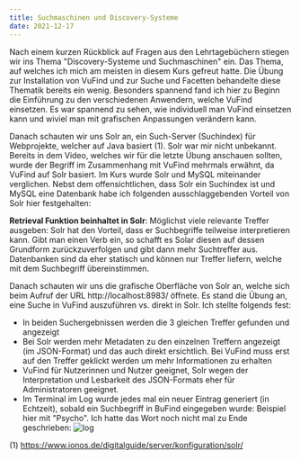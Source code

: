 ```yaml
---
title: Suchmaschinen und Discovery-Systeme
date: 2021-12-17
---
```


Nach einem kurzen Rückblick auf Fragen aus den Lehrtagebüchern stiegen wir ins Thema "Discovery-Systeme und Suchmaschinen" ein. Das Thema, auf welches ich mich am meisten in diesem Kurs gefreut hatte. Die Übung zur Installation von VuFind und zur Suche und Facetten behandelte diese Thematik bereits ein wenig. Besonders spannend fand ich hier zu Beginn die Einführung zu den verschiedenen Anwendern, welche VuFind einsetzen. Es war spannend zu sehen, wie individuell man VuFind einsetzen kann und wiviel man mit grafischen Anpassungen verändern kann.

Danach schauten wir uns Solr an, ein Such-Server (Suchindex) für Webprojekte, welcher auf Java basiert (1). Solr war mir nicht unbekannt. Bereits in dem Video, welches wir für die letzte Übung anschauen sollten, wurde der Begriff im Zusammenhang mit VuFind mehrmals erwähnt, da VuFind auf Solr basiert.
Im Kurs wurde Solr und MySQL miteinander verglichen. Nebst dem offensichtlichen, dass Solr ein Suchindex ist und MySQL eine Datenbank habe ich folgenden ausschlaggebenden Vorteil von Solr hier festgehalten:

**Retrieval Funktion beinhaltet in Solr**: Möglichst viele relevante Treffer ausgeben: Solr hat den Vorteil, dass er Suchbegriffe teilweise interpretieren kann. Gibt man einen Verb ein, so schafft es Solar diesen auf dessen Grundform zurückzuverfolgen und gibt dann mehr Suchtreffer aus. Datenbanken sind da eher statisch und können nur Treffer liefern, welche mit dem Suchbegriff übereinstimmen.

Danach schauten wir uns die grafische Oberfläche von Solr an, welche sich beim Aufruf der URL http://localhost:8983/ öffnete.
Es stand die Übung an, eine Suche in VuFind auszuführen vs. direkt in Solr.
Ich stellte folgends fest:
- In beiden Suchergebnissen werden die 3 gleichen Treffer gefunden und angezeigt
- Bei Solr werden mehr Metadaten zu den einzelnen Treffern angezeigt (im JSON-Format) und das auch direkt ersichtlich. Bei VuFind muss erst auf den Treffer geklickt werden um mehr Informationen zu erhalten
- VuFind für Nutzerinnen und Nutzer geeignet, Solr wegen der Interpretation und Lesbarkeit des JSON-Formats eher für Administratoren geeignet.
- Im Terminal im Log wurde jedes mal ein neuer Eintrag generiert (in Echtzeit), sobald ein Suchbegriff in BuFind eingegeben wurde: Beispiel hier mit "Psycho". Ich hatte das Wort noch nicht mal zu Ende geschrieben:
![log](https://user-images.githubusercontent.com/85638168/147751557-0a13bba6-daef-4a88-8d0a-a2ef1780923d.png)


(1) https://www.ionos.de/digitalguide/server/konfiguration/solr/
